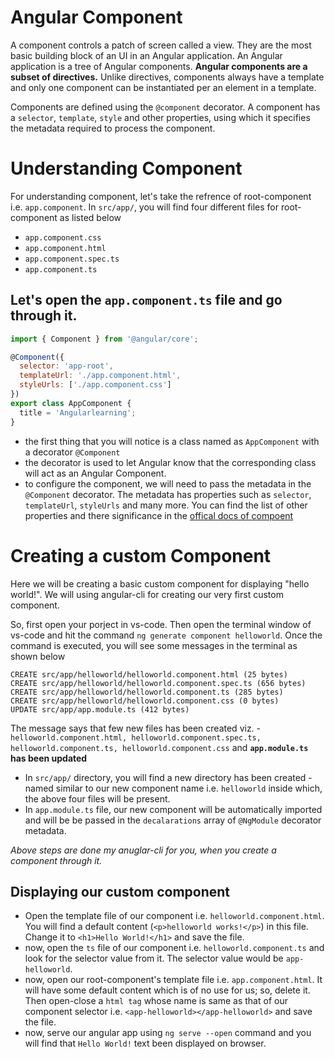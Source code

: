 # Angular Component

A component controls a patch of screen called a view. They are the most basic building block of an UI in an Angular application. An Angular application is a tree of Angular components. **Angular components are a subset of directives.** Unlike directives, components always have a template and only one component can be instantiated per an element in a template.

Components are defined using the `@component` decorator. A component has a `selector`, `template`, `style` and other properties, using which it specifies the metadata required to process the component.


# Understanding Component

For understanding component, let's take the refrence of root-component i.e. `app.component`.
In `src/app/`, you will find four different files for root-component as listed below
* `app.component.css`
* `app.component.html`
* `app.component.spec.ts`
* `app.component.ts`


## Let's open the `app.component.ts` file and go through it.

```javascript
import { Component } from '@angular/core';

@Component({
  selector: 'app-root',
  templateUrl: './app.component.html',
  styleUrls: ['./app.component.css']
})
export class AppComponent {
  title = 'Angularlearning';
}
```
* the first thing that you will notice is a class named as `AppComponent` with a decorator `@Component`
* the decorator is used to let Angular know that the corresponding class will act as an Angular Component.
* to configure the component, we will need to pass the metadata in the `@Component` decorator. The metadata has properties such as `selector`, `templateUrl`, `styleUrls` and many more. You can find the list of other properties and there significance in the [offical docs of compoent](https://angular.io/api/core/Component)


# Creating a custom Component
Here we will be creating a basic custom component for displaying "hello world!". We will using angular-cli for creating our very first custom component.

So, first open your porject in vs-code. Then open the terminal window of vs-code and hit the command `ng generate component helloworld`. Once the command is executed, you will see some messages in the terminal as shown below

```
CREATE src/app/helloworld/helloworld.component.html (25 bytes)
CREATE src/app/helloworld/helloworld.component.spec.ts (656 bytes)
CREATE src/app/helloworld/helloworld.component.ts (285 bytes)
CREATE src/app/helloworld/helloworld.component.css (0 bytes)
UPDATE src/app/app.module.ts (412 bytes)
````

The message says that few new files has been created viz. - `helloworld.component.html, helloworld.component.spec.ts, helloworld.component.ts, helloworld.component.css` and **`app.module.ts` has been updated**

* In `src/app/` directory, you will find a new directory has been created - named similar to our new component name i.e. `helloworld` inside which, the above four files will be present.
* In `app.module.ts` file, our new component will be automatically imported and will be be passed in the `decalarations` array of `@NgModule` decorator metadata.

*Above steps are done my anuglar-cli for you, when you create a component through it.*

## Displaying our custom component
* Open the template file of our component i.e. `helloworld.component.html`. You will find a default content (`<p>helloworld works!</p>`) in this file. Change it to `<h1>Hello World!</h1>` and save the file.
* now, open the `ts` file of our component i.e. `helloworld.component.ts` and look for the selector value from it. The selector value would be `app-helloworld`.
* now, open our root-component's template file i.e. `app.component.html`. It will have some default content which is of no use for us; so, delete it. Then open-close a `html tag` whose name is same as that of our component selector i.e. `<app-helloworld></app-helloworld>` and save the file.
* now, serve our angular app using `ng serve --open` command and you will find that `Hello World!` text been displayed on browser.